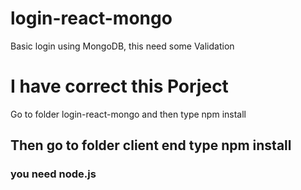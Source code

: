 # login-react-mongo

Basic login using MongoDB, this need some Validation

# I have correct this Porject 
Go to folder login-react-mongo and then type npm install

## Then go to folder client end type npm install
### you need node.js
